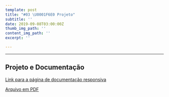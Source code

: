 ```yaml
---
template: post
title: "#03 \U0001F6E0️ Projeto"
subtitle: ''
date: 2019-09-08T03:00:00Z
thumb_img_path: ''
content_img_path: ''
excerpt: ''

---
```

***

## Projeto e Documentação

[Link para a página de documentação responsiva](https://unimani.netlify.com/docs/)

[Arquivo em PDF](https://drive.google.com/file/d/194kXcdw2x5ENeIl16eBHOMZEtVNdcqvv/view?usp=sharing)